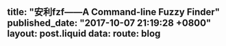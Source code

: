 title: "安利fzf——A Command-line Fuzzy Finder"
published_date: "2017-10-07 21:19:28 +0800"
layout: post.liquid
data:
  route: blog
---
